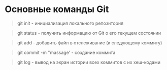 # Основные команды Git

> git init - инициализация локального репозитория

> git status - получить информацию от Git о его текущем состоянии

> git add - добавить файл в отслеживание (к следующему коммиту)

>git commit -m "massage' - создание коммита

>git log - вывод на экран истории всех коммитов с их хеш-кодами